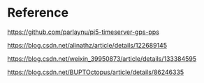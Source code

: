 # Reference
https://github.com/parlaynu/pi5-timeserver-gps-pps


https://blog.csdn.net/alinathz/article/details/122689145


https://blog.csdn.net/weixin_39950873/article/details/133384595


https://blog.csdn.net/BUPTOctopus/article/details/86246335

